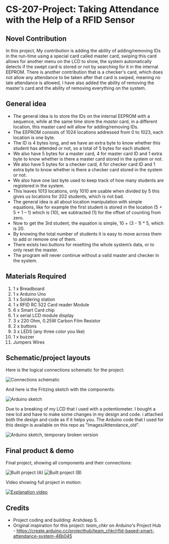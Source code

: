 # CS-207-Project: Taking Attendance with the Help of a RFID Sensor


## Novel Contribution
In this project, My contribution is adding the ability of adding/removing IDs in the run-time using a special card called master card, swiping this card allows for another menu on the LCD to show, the system automatically detects if the swept card is stored or not by searching for it in the internal EEPROM. There is another contribution that is a checker's card, which does not allow any attendance to be taken after that card is swiped, meaning no late attendance is allowed, I have also added the ability of removing the master's card and the ability of removing everything on the system.

## General idea
* The general idea is to store the IDs on the internal EEPROM with a sequence, while at the same time store the *master* card, in a different location, this master card will allow for adding/removing IDs.
* The EEPROM consists of 1024 locations addressed from 0 to 1023, each location is one byte.
* The ID is 4 bytes long, and we have an extra byte to know whether this student has attended or not, so a total of 5 bytes for each student.
* We also have 5 bytes for a master card, 4 for master card ID and 1 extra byte to know whether is there a master card stored in the system or not.
* We also have 5 bytes for a checker card, 4 for checker card ID and 1 extra byte to know whether is there a checker card stored in the system or not.
* We also have one last byte used to keep track of how many students are registered in the system.
* This leaves 1013 locations, only 1010 are usable when divided by 5 this gives us locations for 202 students, which is not bad. 
* The general idea is all about location manipulation with simple equations, like for example the first student is stored in the location (5 + 5 + 1 – 1) which is (10), we subtracted (1) for the offset of counting from zero.
* Now to get the 3rd student, the equation is simple, 10 + (3 - 1) \* 5, which is 20.
* By knowing the total number of students it is easy to move across them to add or remove one of them.
* There exists two buttons for resetting the whole system’s data, or to only reset the master.
* The program will never continue without a valid master and checker in the system.

## Materials Required
1. 1 x Breadboard
2. 1 x Arduino Uno
3. 1 x Soldering station
4. 1 x RFID RC 522 Card reader Module
5. 6 x Smart Card chip
6. 1 x serial LCD module display
7. 3 x 220 Ohm, 0.25W Carbon Film Resistor
8. 2 x buttons
9. 3 x LEDS (any three color you like)
10. 1 x buzzer
11. Jumpers Wires

## Schematic/project layouts
Here is the logical connections schematic for the project:

![Connections schematic](https://github.com/asr586/CS-207-Project/blob/main/Images/Connections.png?raw=true)

And here is the Fritzing sketch with the components:

![Arduino sketch](https://github.com/asr586/CS-207-Project/blob/main/Images/arduino_sketch.png?raw=true)

Due to a breaking of my LCD that i used with a potentiometer. I bought a new lcd and have to make some changes in my design and code. i attached both the design and code as if it helps you. The Arduino code that I used for this design is available on this repo as "Images/Attendance_old".

![Arduino sketch, temporary broken version](https://github.com/asr586/CS-207-Project/blob/main/Images/arduino_sketch2.png?raw=true)


## Final product & demo
Final project, showing all components and their connections:

![Built project (A)](https://github.com/asr586/CS-207-Project/blob/main/Images/build_1.jpeg?raw=true)
![Built project (B)](https://github.com/asr586/CS-207-Project/blob/main/Images/build_2.jpeg?raw=true)

Video showing full project in motion:

[![Explanation video](https://img.youtube.com/vi/PqkwWktK4Xg/0.jpg)](https://www.youtube.com/watch?v=PqkwWktK4Xg)

## Credits
* Project coding and building: Arshdeep S.
* Original inspiration for this project: *team_chkr* on Arduino's Project Hub - https://create.arduino.cc/projecthub/team_chkr/rfid-based-smart-attendance-system-46b045
